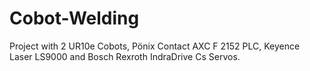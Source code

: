 # Cobot-Welding

Project with 2 UR10e Cobots, Pönix Contact AXC F 2152 PLC, Keyence Laser LS9000 and Bosch Rexroth IndraDrive Cs Servos.
